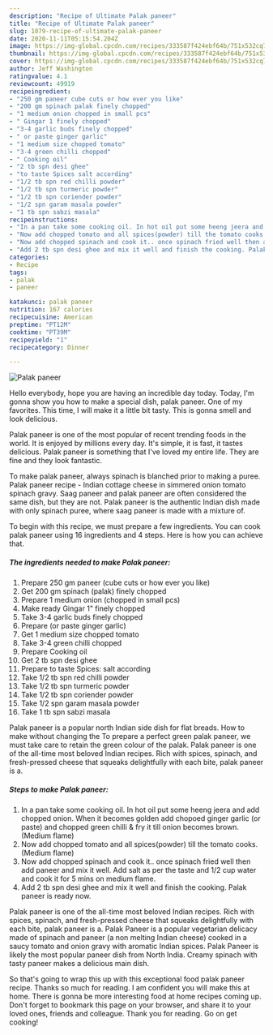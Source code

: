```yaml
---
description: "Recipe of Ultimate Palak paneer"
title: "Recipe of Ultimate Palak paneer"
slug: 1079-recipe-of-ultimate-palak-paneer
date: 2020-11-11T05:15:54.204Z
image: https://img-global.cpcdn.com/recipes/333587f424ebf64b/751x532cq70/palak-paneer-recipe-main-photo.jpg
thumbnail: https://img-global.cpcdn.com/recipes/333587f424ebf64b/751x532cq70/palak-paneer-recipe-main-photo.jpg
cover: https://img-global.cpcdn.com/recipes/333587f424ebf64b/751x532cq70/palak-paneer-recipe-main-photo.jpg
author: Jeff Washington
ratingvalue: 4.1
reviewcount: 49919
recipeingredient:
- "250 gm paneer cube cuts or how ever you like"
- "200 gm spinach palak finely chopped"
- "1 medium onion chopped in small pcs"
- " Gingar 1 finely chopped"
- "3-4 garlic buds finely chopped"
- " or paste ginger garlic"
- "1 medium size chopped tomato"
- "3-4 green chilli chopped"
- " Cooking oil"
- "2 tb spn desi ghee"
- "to taste Spices salt according"
- "1/2 tb spn red chilli powder"
- "1/2 tb spn turmeric powder"
- "1/2 tb spn coriender powder"
- "1/2 spn garam masala powder"
- "1 tb spn sabzi masala"
recipeinstructions:
- "In a pan take some cooking oil. In hot oil put some heeng jeera and add chopped onion. When it becomes golden add chopoed ginger garlic (or paste) and chopped green chilli &amp; fry it till onion becomes brown. (Medium flame)"
- "Now add chopped tomato and all spices(powder) till the tomato cooks. (Medium flame)"
- "Now add chopped spinach and cook it.. once spinach fried well then add paneer and mix it well. Add salt as per the taste and 1/2 cup water and cook it for 5 mins on medium flame."
- "Add 2 tb spn desi ghee and mix it well and finish the cooking. Palak paneer is ready now."
categories:
- Recipe
tags:
- palak
- paneer

katakunci: palak paneer 
nutrition: 167 calories
recipecuisine: American
preptime: "PT12M"
cooktime: "PT39M"
recipeyield: "1"
recipecategory: Dinner

---
```



![Palak paneer](https://img-global.cpcdn.com/recipes/333587f424ebf64b/751x532cq70/palak-paneer-recipe-main-photo.jpg)

Hello everybody, hope you are having an incredible day today. Today, I'm gonna show you how to make a special dish, palak paneer. One of my favorites. This time, I will make it a little bit tasty. This is gonna smell and look delicious.

Palak paneer is one of the most popular of recent trending foods in the world. It is enjoyed by millions every day. It's simple, it is fast, it tastes delicious. Palak paneer is something that I've loved my entire life. They are fine and they look fantastic.

To make palak paneer, always spinach is blanched prior to making a puree. Palak paneer recipe - Indian cottage cheese in simmered onion tomato spinach gravy. Saag paneer and palak paneer are often considered the same dish, but they are not. Palak paneer is the authentic Indian dish made with only spinach puree, where saag paneer is made with a mixture of.


To begin with this recipe, we must prepare a few ingredients. You can cook palak paneer using 16 ingredients and 4 steps. Here is how you can achieve that.

<!--inarticleads1-->

##### The ingredients needed to make Palak paneer:

1. Prepare 250 gm paneer (cube cuts or how ever you like)
1. Get 200 gm spinach (palak) finely chopped
1. Prepare 1 medium onion (chopped in small pcs)
1. Make ready  Gingar 1&#34; finely chopped
1. Take 3-4 garlic buds finely chopped
1. Prepare  (or paste ginger garlic)
1. Get 1 medium size chopped tomato
1. Take 3-4 green chilli chopped
1. Prepare  Cooking oil
1. Get 2 tb spn desi ghee
1. Prepare to taste Spices: salt according
1. Take 1/2 tb spn red chilli powder
1. Take 1/2 tb spn turmeric powder
1. Take 1/2 tb spn coriender powder
1. Take 1/2 spn garam masala powder
1. Take 1 tb spn sabzi masala


Palak paneer is a popular north Indian side dish for flat breads. How to make without changing the To prepare a perfect green palak paneer, we must take care to retain the green colour of the palak. Palak paneer is one of the all-time most beloved Indian recipes. Rich with spices, spinach, and fresh-pressed cheese that squeaks delightfully with each bite, palak paneer is a. 

<!--inarticleads2-->

##### Steps to make Palak paneer:

1. In a pan take some cooking oil. In hot oil put some heeng jeera and add chopped onion. When it becomes golden add chopoed ginger garlic (or paste) and chopped green chilli &amp; fry it till onion becomes brown. (Medium flame)
1. Now add chopped tomato and all spices(powder) till the tomato cooks. (Medium flame)
1. Now add chopped spinach and cook it.. once spinach fried well then add paneer and mix it well. Add salt as per the taste and 1/2 cup water and cook it for 5 mins on medium flame.
1. Add 2 tb spn desi ghee and mix it well and finish the cooking. Palak paneer is ready now.


Palak paneer is one of the all-time most beloved Indian recipes. Rich with spices, spinach, and fresh-pressed cheese that squeaks delightfully with each bite, palak paneer is a. Palak Paneer is a popular vegetarian delicacy made of spinach and paneer (a non melting Indian cheese) cooked in a saucy tomato and onion gravy with aromatic Indian spices. Palak Paneer is likely the most popular paneer dish from North India. Creamy spinach with tasty paneer makes a delicious main dish. 

So that's going to wrap this up with this exceptional food palak paneer recipe. Thanks so much for reading. I am confident you will make this at home. There is gonna be more interesting food at home recipes coming up. Don't forget to bookmark this page on your browser, and share it to your loved ones, friends and colleague. Thank you for reading. Go on get cooking!
